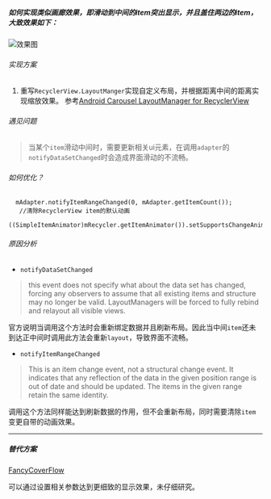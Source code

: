##### 如何实现类似画廊效果，即滑动到中间的item突出显示，并且盖住两边的item，大致效果如下：
![效果图](https://github.com/wenjiangit/AndroidNotes/tree/master/UI/source/gallery.gif)

###### 实现方案
1. 重写`RecyclerView.LayoutManger`实现自定义布局，并根据距离中间的距离实现缩放效果。
参考[Android Carousel LayoutManager for RecyclerView](https://github.com/Azoft/CarouselLayoutManager)

###### 遇见问题

> 当某个`item`滑动中间时，需要更新相关ui元素，在调用`adapter`的`notifyDataSetChanged`时会造成界面滑动的不流畅。

###### 如何优化？


```
  mAdapter.notifyItemRangeChanged(0, mAdapter.getItemCount());
   //清除RecyclerView item的默认动画
  ((SimpleItemAnimator)mRecycler.getItemAnimator()).setSupportsChangeAnimations(false);
```
###### 原因分析
- `notifyDataSetChanged`


> this event does not specify what about the data set has changed, forcing
any observers to assume that all existing items and structure may no longer be valid.
LayoutManagers will be forced to fully rebind and relayout all visible views.


官方说明当调用这个方法时会重新绑定数据并且刷新布局。因此当中间`item`还未到达正中间时调用此方法会重新`layout`，导致界面不流畅。


- `notifyItemRangeChanged`

> This is an item change event, not a structural change event. It indicates that
         any reflection of the data in the given position range is out of date and should
         be updated. The items in the given range retain the same identity.

调用这个方法同样能达到刷新数据的作用，但不会重新布局，同时需要清除`item`变更自带的动画效果。


---
##### 替代方案

[FancyCoverFlow](https://github.com/davidschreiber/FancyCoverFlow)

可以通过设置相关参数达到更细致的显示效果，未仔细研究。
